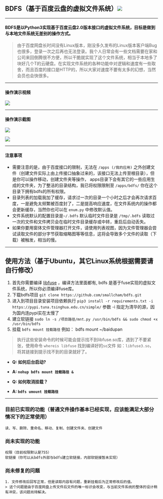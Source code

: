 ## **BDFS**（基于百度云盘的虚拟文件系统）![](https://img.shields.io/badge/build-dev--0.1-green)

------

#### **BDFS**是以Python3实现基于百度云盘2.0版本接口的虚拟文件系统，目标是做到与本地文件系统无差别的操作方式。
> 由于百度网盘长时间没有Linux版本，刚没多久发布的Linux版本客户端Bug也很多，登录一次之后再也无法登录。我个人日常会有一些文档需要在家和公司来回倒腾很不方便，所以干脆就实现了这个文件系统，相当于本地多了块好几个T的云硬盘。在实现文件系统的各种功能中对逻辑和速度有一些取舍，而且百度的接口是HTTP的，所以大家对速度不要有太多的幻想，当然会员也会快很多。

------

#### 操作演示视频

[![](https://smallcham.github.io/static/img/bdfs-demo.png)](https://smallcham.github.io/static/video/bdfs-demo.mp4)

------

#### 操作演示截图

![](https://smallcham.github.io/static/img/bdfs-demo2.png)

![](https://smallcham.github.io/static/img/bdfs-demo3.png)

------
#### 注意事项
- 需要注意的是，由于百度接口的限制，无法在 `/apps (/我的应用)` 之外创建文件（创建文件实际上由上传接口抽象过来的，该接口无法上传至根目录），但是你可以操作移动，创建文件夹等操作， apps目录下会有其它的一些应用生成的文件夹，为了整洁的目录结构，我已将权限限制至 `/apps/bdfs/` 你在这个目录下拥有bdfs的所有权限。
- 目录列表的加载我加了缓存，请求过一次的目录一个小时之后才会再次请求百度，一是避免太频繁被百度封了，二是提高响应速度，在文件系统内的操作都会更新缓存，当然你也可以在 `enum.py` 中修改默认值。
- 文件系统默认的配置目录是`~/.bdfs` 默认临时文件目录是 `/tmp/.bdfs` 读取过一次的文件和文件拷贝会在临时文件目录缓存或中转，重启后自动丢失。
- 如果你要用窗体文件管理器打开文件，请使用列表视图，因为文件管理器会尝试读取文件的部分字节获取缩略图等等信息，这将会导致多个文件的读取（下载）被触发，相当的慢。

------

## 使用方法（基于Ubuntu，其它Linux系统根据需要请自行修改）
1. 首先你需要编译 [libfuse](https://github.com/libfuse/libfuse) ，编译方法里面都有, bdfs 是基于fuse实现的虚拟文件系统，所以你必须编译fuse库。
2. 下载bdfs项目 `git clone https://github.com/smallcham/bdfs.git`
3. 进入到项目目录安装项目依赖执行 `pip3 install -r requirements.txt -i https://pypi.tuna.tsinghua.edu.cn/simple/` 参数 -i 指定为清华的源，因为国内连pypi实在太慢了
4. 建立软链接 `sudo ln -s /项目路径/mnt.py /usr/bin/bdfs && sudo chmod +x /usr/bin/bdfs`
5. 挂载 `bdfs mount 挂载路径` 例如： bdfs mount ~/baidupan

> 执行这些安装命令的时候可能会提示找不到libfuse.so库，遇到了不要紧张，使用命令 `whereis libfuse` 找到编译好的`so`文件 如：`libfuse3.so`，将其链接到提示找不到的目录就好了。

- **Q: 如何后台启动?**
- **A: `nohup bdfs mount 挂载路径 &`**

- **Q: 如何取消挂载？**
- **A: `bdfs umount 挂载路径`** 

------

### 目前已实现的功能（普通文件操作基本已经实现，应该能满足大部分情况下的正常使用）
    读、写、删除、重命名、移动、复制、创建文件夹、创建文件

### 尚未实现的功能
    权限（目前权限默认是755）
    软链接（你可以从bdfs外部与bdfs建立软链接，内部软链接暂未实现）
        
### 尚未修复的问题
    1. 文件修改后回写正常，但是读取内容有问题，重新挂载后为正常修改后的值。
    > 这个问题是由于百度网盘上传文件后文件的唯一标识会改变，与当前文件系统的整体的设计稍有冲突，该问题尚待解决。
